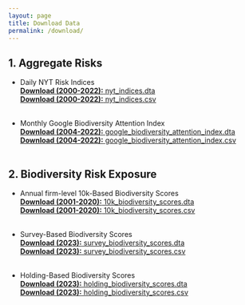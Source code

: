 ```yaml
---
layout: page
title: Download Data
permalink: /download/
---
```


## 1. Aggregate Risks<br>
<!--
+  Daily NYT Biodiversity Risk Index<br>
<a href="/data/nyt_biodiversity_risk_index.dta" target="_blank"><strong>Download (2000-2022):</strong> nyt_biodiversity_risk_index.dta</a><br>
<a href="/data/nyt_biodiversity_risk_index.csv" target="_blank"><strong>Download (2000-2022):</strong> nyt_biodiversity_risk_index.csv</a><br><br>

+  Daily NYT Climate Risk Index<br>
<a href="/data/nyt_climate_risk_index.dta" target="_blank"><strong>Download (2000-2022):</strong> nyt_climate_risk_index.dta</a><br>
<a href="/data/nyt_climate_risk_index.csv" target="_blank"><strong>Download (2000-2022):</strong> nyt_climate_risk_index.csv</a><br><br>
-->

+  Daily NYT Risk Indices<br>
<a href="/data/nyt_indices.dta" target="_blank"><strong>Download (2000-2022):</strong> nyt_indices.dta</a><br>
<a href="/data/nyt_indices.csv" target="_blank"><strong>Download (2000-2022):</strong> nyt_indices.csv</a><br><br>

+  Monthly Google Biodiversity Attention Index<br>
<a href="/data/google_biodiversity_attention_index.dta" target="_blank"><strong>Download (2004-2022):</strong> google_biodiversity_attention_index.dta</a><br>
<a href="/data/google_biodiversity_attention_index.csv" target="_blank"><strong>Download (2004-2022):</strong> google_biodiversity_attention_index.csv</a><br><br>

## 2. Biodiversity Risk Exposure<br>
<!--
+  Annual firm-level 10k-Biodiversity-Count Score<br>
<a href="/data/10k_biodiversity_count_score.dta" target="_blank"><strong>Download (2001-2020):</strong> 10k_biodiversity_count_score.dta</a><br>
<a href="/data/10k_biodiversity_count_score.csv" target="_blank"><strong>Download (2001-2020):</strong> 10k_biodiversity_count_score.csv</a><br><br>

+  Annual firm-level 10k-Biodiversity-Negative Score<br>
<a href="/data/10k_biodiversity_negative_score.dta" target="_blank"><strong>Download (2001-2020):</strong> 10k_biodiversity_negative_score.dta</a><br>
<a href="/data/10k_biodiversity_negative_score.csv" target="_blank"><strong>Download (2001-2020):</strong> 10k_biodiversity_negative_score.csv</a><br><br>

+  Annual firm-level 10k-Biodiversity-Regulation Score<br>
<a href="/data/10k_biodiversity_regulation_score.dta" target="_blank"><strong>Download (2001-2020):</strong> 10k_biodiversity_regulation_score.dta</a><br>
<a href="/data/10k_biodiversity_regulation_score.csv" target="_blank"><strong>Download (2001-2020):</strong> 10k_biodiversity_regulation_score.csv</a><br><br>
-->

+  Annual firm-level 10k-Based Biodiversity Scores<br>
<a href="/data/10k_biodiversity_scores.dta" target="_blank"><strong>Download (2001-2020):</strong> 10k_biodiversity_scores.dta</a><br>
<a href="/data/10k_biodiversity_scores.csv" target="_blank"><strong>Download (2001-2020):</strong> 10k_biodiversity_scores.csv</a><br><br>

+  Survey-Based Biodiversity Scores<br>
<a href="/data/survey_biodiversity_scores.dta" target="_blank"><strong>Download (2023):</strong> survey_biodiversity_scores.dta</a><br>
<a href="/data/survey_biodiversity_scores.csv" target="_blank"><strong>Download (2023):</strong> survey_biodiversity_scores.csv</a><br><br>

+  Holding-Based Biodiversity Scores<br>
<a href="/data/holding_biodiversity_scores.dta" target="_blank"><strong>Download (2023):</strong> holding_biodiversity_scores.dta</a><br>
<a href="/data/holding_biodiversity_scores.csv" target="_blank"><strong>Download (2023):</strong> holding_biodiversity_scores.csv</a><br><br>
